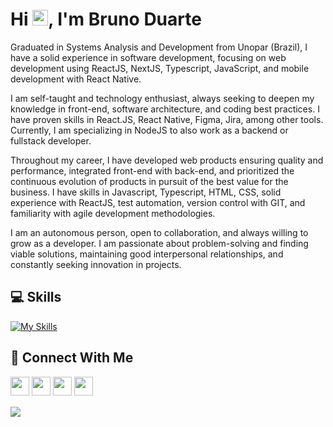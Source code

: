 
<h1 > Hi <img src="https://media.giphy.com/media/hvRJCLFzcasrR4ia7z/giphy.gif" width="25">, I'm Bruno Duarte</h1>

<p>Graduated in Systems Analysis and Development from Unopar (Brazil), I have a solid experience in software development, focusing on web development using ReactJS, NextJS, Typescript, JavaScript, and mobile development with React Native.

I am self-taught and technology enthusiast, always seeking to deepen my knowledge in front-end, software architecture, and coding best practices. I have proven skills in React.JS, React Native, Figma, Jira, among other tools. Currently, I am specializing in NodeJS to also work as a backend or fullstack developer.

Throughout my career, I have developed web products ensuring quality and performance, integrated front-end with back-end, and prioritized the continuous evolution of products in pursuit of the best value for the business. I have skills in Javascript, Typescript, HTML, CSS, solid experience with ReactJS, test automation, version control with GIT, and familiarity with agile development methodologies.

I am an autonomous person, open to collaboration, and always willing to grow as a developer. I am passionate about problem-solving and finding viable solutions, maintaining good interpersonal relationships, and constantly seeking innovation in projects.
</p>

## 💻 Skills

[![My Skills](https://skillicons.dev/icons?i=react,ts,tailwind,materialui,nodejs,prisma,nextjs,js,vite,cs)](https://skillicons.dev)


## 👥 Connect With Me
<p>
<a href="https://linkedin.com/in/bduarte10"><img src="https://img.shields.io/badge/linkedin-%230077B5.svg?style=for-the-badge&logo=linkedin&logoColor=white" style="margin-bottom: 4px;" height="30px" target="_blank"></a>
<a href="https://twitter.com/bduarte_10"><img src="https://img.shields.io/badge/Twitter-%231DA1F2.svg?style=for-the-badge&logo=Twitter&logoColor=white" style="margin-bottom: 4px;" height="30px" target="_blank"></a>
<a href="https://www.instagram.com/bduarte.10"><img src="https://img.shields.io/badge/Instagram-%23E4405F.svg?style=for-the-badge&logo=Instagram&logoColor=white" style="margin-bottom: 4px;" height="30px" target="_blank"></a>
<a href="https://codepen.io/bduarte10"><img src="https://img.shields.io/badge/Codepen-000000?style=for-the-badge&logo=codepen&logoColor=white" style="margin-bottom: 4px;" height="30px" target="_blank"></a>
</p>


<div style="display: flex;">
    <picture>
        <source
            srcset="https://github-readme-stats.vercel.app/api/top-langs/?username=bduarte10&layout=compact&theme=dark"
            media="(prefers-color-scheme: dark)"
        />
        <source
            srcset="https://github-readme-stats.vercel.app/api/top-langs/?username=bduarte10&layout=compact"
            media="(prefers-color-scheme: light), (prefers-color-scheme: no-preference)"
        />
        <img src="https://github-readme-stats.vercel.app/api/top-langs/?username=bduarte10&layout=compact" />
    </picture>
</div>
